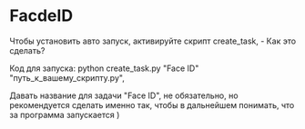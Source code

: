 # FacdeID

Чтобы установить авто запуск, активируйте скрипт create_task, - Как это сделать?

Код для запуска: python create_task.py "Face ID" "путь_к_вашему_скрипту.py",

Давать название для задачи "Face ID", не обязательно, но рекомендуется сделать именно так, чтобы в дальнейшем понимать, что за программа запускается )
